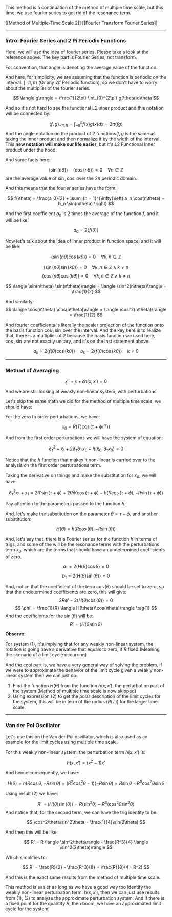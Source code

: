This method is a continuation of the method of multiple time scale, but this time, we use fourier series to get rid of the resonance term. 

[[Method of Multiple-Time Scale 2]]
[[Fourier Transform Fourier Series]]

---

### Intro: Fourier Series and 2 Pi Periodic Functions

Here, we will use the idea of fourier series. Please take a look at the reference above. 
The key part is Fourier Series, not transform.

For convention, that angle is denoting the average value of the function. 

And here, for simplicity, we are assuming that the function is periodic on the interval: $[-\pi, \pi)$ (Or any $2\pi$ Periodic function), so we don't have to worry about the multiplier of the fourier series. 

$$
\langle g\rangle = \frac{1}{2\pi}
\int_{0}^{2\pi} g(\theta)d\theta
$$

And so it's not hard to see the functional L2 inner product and this notation will be connected by: 

$$
\langle f, g\rangle_{-\pi, \pi} = \int_{-\pi}^{\pi} f(x)g(x)dx = 2\pi \langle fg\rangle
$$
And the angle notation on the product of 2 functions $f, g$ is the same as taking the inner product and then normalize it by the width of the interval. This **new notation will make our life easier**, but it's L2 Functional Inner product under the hood. 


And some facts here: 

$$
\langle \sin(n\theta)\rangle \quad \langle \cos(n\theta)\rangle = 0 \quad \forall n \in \mathbb{Z}
$$
are the average value of $\sin, \cos$ over the $2\pi$ periodic domain.

And this means that the fourier series have the form: 

$$
f(\theta) = \frac{a_0}{2} + 
\sum_{n = 1}^{\infty}\left(
        a_n \cos(n\theta) + b_n \sin(n\theta)
    \right)
$$

And the first coefficient $a_0$ is 2 times the average of the function $f$, and it will be like: 

$$
a_0 = 2 \langle  f(\theta)\rangle
$$

Now let's talk about the idea of inner product in function space, and it will be like: 

$$
\langle \sin(n\theta) \cos(k\theta)\rangle = 0 \quad \forall k, n \in \mathbb{Z}
$$

$$
\langle \sin(n\theta) \sin(k\theta)\rangle = 0 \quad \forall k, n \in \mathbb{Z} \wedge k \neq n
$$
$$
\langle \cos(n\theta) \cos(k\theta)\rangle = 0 \quad \forall k, n \in \mathbb{Z} \wedge k \neq n
$$

$$
\langle \sin(n\theta) \sin(n\theta)\rangle = \langle \sin^2(n\theta)\rangle = \frac{1}{2}
$$

And similarly: 
$$
\langle \cos(n\theta) \cos(n\theta)\rangle = \langle \cos^2(n\theta)\rangle = \frac{1}{2}
$$

And fourier coefficients is literally the scaler projection of the function onto the basis function $\cos, \sin$ over the interval. And the key here is to realize that, there is a multiplier of 2 because the basis function we used here, $\cos, \sin$ are not exactly unitary, and it's on the last statement above. 

$$
a_k = 2 \langle f(\theta) \cos(k\theta)\rangle \quad b_k = 2 
\langle f(\theta) \cos(k\theta) \rangle \quad k \neq 0
$$

---
### Method of Averaging

$$
x'' + x + \epsilon h(x, x') = 0
$$

And we are still looking at weakly non-linear system, with perturbations. 

Let's skip the same math we did for the method of multiple time scale, we should have: 

For the zero th order perturbations, we have: 

$$
x_0 = R(T) \cos(\tau + \phi(T))
$$

And from the first order perturbations we will have the system of equation: 

$$
\partial_\tau^2 + x_1 + 2 \partial_\tau \partial_Tx_0 + h(x_0, \partial_\tau x_0) = 0
$$

Notice that the $h$ function that makes it non-linear is carried over to the analysis on the first order perturbations term. 

Taking the derivative on things and make the substitution for $x_0$, we will have: 

$$
\partial_\tau^2x_1 + x_1 = 
2R'\sin(\tau + \phi) + 2 R \phi' \cos(\tau + \phi) - h(R\cos(\tau + \phi), - R \sin(\tau + \phi))
$$

Pay attention to the parameters passed to the function $h$. 

And, let's make the substitution on the parameter $\theta = \tau + \phi$, and another substitution: 

$$
H(\theta) = h(R\cos(\theta), -R\sin(\theta))
$$

And, let's say that, there is a Fourier series for the function $h$ in terms of trigs, and some of the will be the resonance terms with the perturbations term $x_0$, which are the terms that should have an undetermined coefficients of zero.

$$
a_1 = 2 \langle H(\theta)\cos\theta\rangle = 0 
$$
$$
b_1 = 2 \langle H(\theta)\sin(\theta)\rangle = 0
$$

And, notice that the coefficient of the term $\cos(\theta)$ should be set to zero, so that the undetermined coefficients are zero, this will give: 
$$
2R\phi' - 2 \langle H(\theta)\cos(\theta)\rangle = 0
$$
$$
\phi' = \frac{1}{R} \langle H(\theta)\cos(\theta)\rangle
\tag{1}
$$
And the coefficients for the $\sin(\theta)$ will be: 
$$
R' = \langle H(\theta)\sin\theta\rangle
\tag{2}
$$

**Observe**: 

For system (1), it's implying that for any weakly non-linear system, the rotation is going have a derivative that equals to zero, if $R$ fixed (Meaning the scenario of a limit cycle occurring)

And the cool part is, we have a very general way of solving the problem, if we were to approximate the behavior of the limit cycle given a weakly non-linear system then we can just do: 

1. Find the function $H(\theta)$ from the function $h(x, x')$, the perturbation part of the system (Method of multiple time scale is now skipped)
2. Using expression (2) to get the polar description of the limit cycles for the system, this will be in term of the radius ($R(T)$) for the larger time scale. 

---
### Van der Pol Oscillator 

Let's use this on the Van der Pol oscillator, which is also used as an example for the limit cycles using multiple time scale. 

For this weakly non-linear system, the perturbation term $h(x, x')$ is: 

$$
h(x, x') = (x^2 - 1) x'
$$

And hence consequently, we have: 

$$
H(\theta) = h(R\cos\theta, -R\sin\theta) = (R^2\cos^2\theta - 1)(-R\sin\theta) = R\sin\theta - R^3\cos^2\theta\sin\theta
$$

Using result (2) we have: 

$$
R' = \langle H(\theta)\sin(\theta)\rangle = R \langle \sin^2\theta\rangle - R^3 \langle \cos^2\theta\sin^2\theta\rangle
$$
And notice that, for the second term, we can have the trig identity to be: 

$$
\cos^2\theta\sin^2\theta = \frac{1}{4}\sin(2\theta)
$$

And then this will be like: 

$$
R' = R \langle \sin^2\theta\rangle - \frac{R^3}{4} \langle \sin^2(2\theta)\rangle
$$

Which simplifies to: 

$$
R' = \frac{R}{2} - \frac{R^3}{8} = \frac{R}{8}(4 - R^2)
$$

And this is the exact same results from the method of multiple time scale. 

This method is easier as long as we have a good way too identify the weakly non-linear perturbation term: $h(x, x')$, then we can just use results from (1), (2) to analyze the approximate perturbation system. And if there is a fixed point for the quantity $R$, then boom, we have an approximated limit cycle for the system! 








